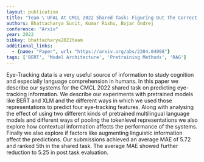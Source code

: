 ```yaml
---
layout: publication
title: "Team \'UFAL At CMCL 2022 Shared Task: Figuring Out The Correct Recipe For Predicting Eye-tracking Features Using Pretrained Language Models"
authors: Bhattacharya Sunit, Kumar Rishu, Bojar Ondrej
conference: "Arxiv"
year: 2022
bibkey: bhattacharya2022team
additional_links:
  - {name: "Paper", url: "https://arxiv.org/abs/2204.04998"}
tags: ['BERT', 'Model Architecture', 'Pretraining Methods', 'RAG']
---
```

Eye-Tracking data is a very useful source of information to study cognition and especially language comprehension in humans. In this paper we describe our systems for the CMCL 2022 shared task on predicting eye-tracking information. We describe our experiments with pretrained models like BERT and XLM and the different ways in which we used those representations to predict four eye-tracking features. Along with analysing the effect of using two different kinds of pretrained multilingual language models and different ways of pooling the tokenlevel representations we also explore how contextual information affects the performance of the systems. Finally we also explore if factors like augmenting linguistic information affect the predictions. Our submissions achieved an average MAE of 5.72 and ranked 5th in the shared task. The average MAE showed further reduction to 5.25 in post task evaluation.

